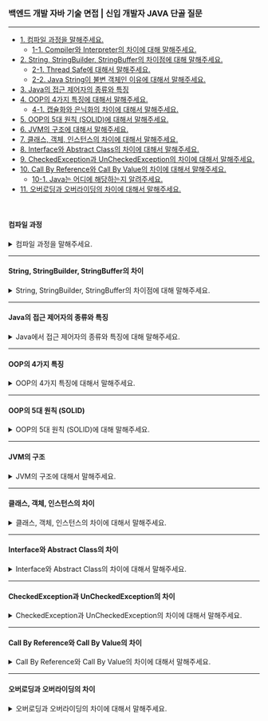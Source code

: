 ### 백엔드 개발 자바 기술 면접 | 신입 개발자 JAVA 단골 질문

---

- [1. 컴파일 과정을 말해주세요.](#컴파일-과정)
    - [1-1. Compiler와 Interpreter의 차이에 대해 말해주세요.]()
- [2. String, StringBuilder, StringBuffer의 차이점에 대해 말해주세요.](#string-stringbuilder-stringbuffer의-차이)
    - [2-1. Thread Safe에 대해서 말해주세요.]()
    - [2-2. Java String이 불변 객체인 이유에 대해서 말해주세요.]()
- [3. Java의 접근 제어자의 종류와 특징](#java의-접근-제어자의-종류와-특징)
- [4. OOP의 4가지 특징에 대해서 말해주세요.](#oop의-4가지-특징)
    - [4-1. 캡슐화와 은닉화의 차이에 대해서 말해주세요.]()
- [5. OOP의 5대 원칙 (SOLID)에 대해서 말해주세요.](#oop의-5대-원칙-solid)
- [6. JVM의 구조에 대해서 말해주세요.](#jvm의-구조)
- [7. 클래스, 객체, 인스턴스의 차이에 대해서 말해주세요.](#클래스-객체-인스턴스의-차이)
- [8. Interface와 Abstract Class의 차이에 대해서 말해주세요.](#interface와-abstract-class의-차이)
- [9. CheckedException과 UnCheckedException의 차이에 대해서 말해주세요.](#checkedexception과-uncheckedexception의-차이)
- [10. Call By Reference와 Call By Value의 차이에 대해서 말해주세요.](#call-by-reference와-call-by-value의-차이)
    - [10-1. Java는 어디에 해당하는지 알려주세요.]()
- [11. 오버로딩과 오버라이딩의 차이에 대해서 말해주세요.](#오버로딩과-오버라이딩의-차이)

<br>

#### 컴파일 과정

<details>
<summary>컴파일 과정을 말해주세요.</summary>

</details>

---

#### String, StringBuilder, StringBuffer의 차이

<details>
<summary>String, StringBuilder, StringBuffer의 차이점에 대해 말해주세요.</summary>

- **String 객체**: 불변(Immutable) 객체로 한 번 생성된 문자열은 변경할 수 없다. 때문에 변하지 않는 문자열을 저장할 때 적합하다.
  - 메모리 안정성 및 Thread-Safe를 제공하는 반면, 문자열을 자주 변경할 경우 성능 저하가 발생할 수 있다.

- **StringBuilder**: 가변(Mutable) 객체로 비동기 방식으로 동작한다. 문자열을 자주 변경해야 할 때 적합하다.
  - 비동기 방식이므로 처리 속도가 빠르고, 메모리 사용 효율이 좋은 반면, 멀티스레드 환경에서는 Thread-Safe하지 않다.
- **StringBuffer**: 가변(Mutable) 객체로 동기 방식으로 동작한다. 문자열을 변경할 수 있으며, 멀티스레드 환경에서 사용된다. 멀티스레드 환경에서 문자열을 변경할 때 적합하다.
  - Thread-Safe를 제공하여 동시 접근이 가능한 반면, StringBuilder보다 성능이 느리다.

> 질문의 의도는 동기와 비동기의 기준에 따라 적절한 클래스를 선택하는 것으로 보인다.

<details>
<summary>⁉️ Thread-Safe란 무엇인지 말해주세요.</summary>

- Thread-Safe는 여러 스레드가 동시에 접근할 때도 데이터의 일관성과 안정성을 보장하는 프로그래밍 기법이다.
- Thread-Safe한 코드는 여러 스레드가 동시에 실행되더라도 프로그램이 예기치 않게 동작하지 않도록 한다.
  - 동기화(synchronization), 불변 객체(immutable objects), 또는 원자적 연산(atomic)을 통해 구현된다.
- 멀티스레드 환경에서도 데이터 무결성을 유지하며 버그를 방지하는 반면, 성능 저하를 초래할 수 있으며 복잡한 동기화 로직이 필요할 수 있다.

> 동기 방식인 StringBuffer는 Thread-Safe하고, 비동기 방식인 StringBuilder는 Thread-Safe하지 않다.

</details>

<br>

<details>
<summary>⁉️ Java String이 불변 객체인 이유에 대해서 말해주세요.</summary>

- 불변 객체는 한 번 생성된 후 상태가 변경되지 않는 객체이다.

1. **메모리 안정성**: 불변 객체는 여러 스레드에서 동시에 사용될 때 안정성을 제공한다. 데이터가 변경되지 않기 때문에 스레드 간의 충돌이 없다.
2. **캐싱 효율성**: 메모리에서 동일한 값을 가진 객체를 재사용할 수 있어 메모리 효율성을 높인다. 같은 문자열 리터럴은 동일한 객체로 참조된다.
3. **안정성**: String 객체는 프로그램의 다른 부분에서 의도치 않게 변경되는 것을 방지한다. 이는 코드의 예측 가능성을 높이고 디버깅을 용이하게 한다.
4. **해시 코드 일관성**: 불변 객체는 해시 코드가 변하지 않기 때문에 해시 기반 컬렉션에서 안정적으로 사용할 수 있다.

> Java에서 String은 불변 객체로 설계되어, 메모리 안정성과 Thread-Safe를 제공하며, 해시 기반 컬렉션에서 안전하게 사용될 수 있도록 하기 위함이다.

</details>

</details>

---

#### Java의 접근 제어자의 종류와 특징

<details>
<summary>Java에서 접근 제어자의 종류와 특징에 대해 말해주세요.</summary>

</details>

---

#### OOP의 4가지 특징

<details>
<summary>OOP의 4가지 특징에 대해서 말해주세요.</summary>

</details>

---

#### OOP의 5대 원칙 (SOLID)

<details>
<summary>OOP의 5대 원칙 (SOLID)에 대해 말해주세요.</summary>

</details>

---

#### JVM의 구조

<details>
<summary>JVM의 구조에 대해서 말해주세요.</summary>

</details>

---

#### 클래스, 객체, 인스턴스의 차이

<details>
<summary>클래스, 객체, 인스턴스의 차이에 대해서 말해주세요.</summary>

</details>

---

#### Interface와 Abstract Class의 차이

<details>
<summary>Interface와 Abstract Class의 차이에 대해서 말해주세요.</summary>

</details>

---

#### CheckedException과 UnCheckedException의 차이

<details>
<summary>CheckedException과 UnCheckedException의 차이에 대해서 말해주세요.</summary>

</details>

---

#### Call By Reference와 Call By Value의 차이

<details>
<summary>Call By Reference와 Call By Value의 차이에 대해서 말해주세요.</summary>

</details>

---

#### 오버로딩과 오버라이딩의 차이

<details>
<summary>오버로딩과 오버라이딩의 차이에 대해서 말해주세요.</summary>

</details>

